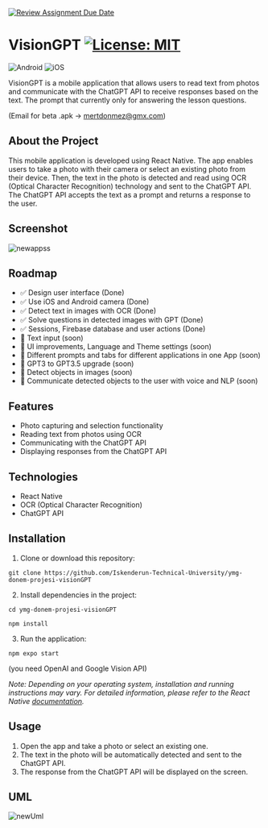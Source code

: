 [![Review Assignment Due Date](https://classroom.github.com/assets/deadline-readme-button-24ddc0f5d75046c5622901739e7c5dd533143b0c8e959d652212380cedb1ea36.svg)](https://classroom.github.com/a/QA5O9x4M)

# VisionGPT [![License: MIT](https://img.shields.io/badge/License-MIT-yellow.svg)](https://github.com/Iskenderun-Technical-University/ymg-donem-projesi-visionGPT/blob/main/LICENSE)
![Android](https://img.shields.io/badge/Android-3DDC84?style=for-the-badge&logo=android&logoColor=white)
![iOS](https://img.shields.io/badge/iOS-000000?style=for-the-badge&logo=ios&logoColor=white)



VisionGPT is a mobile application that allows users to read text from photos and communicate with the ChatGPT API to receive responses based on the text.
The prompt that currently only for answering the lesson questions.

(Email for beta .apk -> mertdonmez@gmx.com)

## About the Project

This mobile application is developed using React Native. The app enables users to take a photo with their camera or select an existing photo from their device. Then, the text in the photo is detected and read using OCR (Optical Character Recognition) technology and sent to the ChatGPT API. The ChatGPT API accepts the text as a prompt and returns a response to the user.

## Screenshot

![newappss](https://user-images.githubusercontent.com/83416622/236014118-8fc5d466-3dcf-4028-8382-dd1a549a9747.png)



## Roadmap

- ✅ Design user interface (Done)
- ✅ Use iOS and Android camera (Done)
- ✅ Detect text in images with OCR (Done)
- ✅ Solve questions in detected images with GPT (Done) 
- ✅ Sessions, Firebase database and user actions (Done)
- 🔄 Text input (soon) 
- 🔄 UI improvements, Language and Theme settings (soon)
- 🔄 Different prompts and tabs for different applications in one App (soon)
- 🔄 GPT3 to GPT3.5 upgrade (soon)
- 🔄 Detect objects in images (soon)
- 🔄 Communicate detected objects to the user with voice and NLP (soon)

## Features

- Photo capturing and selection functionality
- Reading text from photos using OCR
- Communicating with the ChatGPT API
- Displaying responses from the ChatGPT API


## Technologies

- React Native 
- OCR (Optical Character Recognition)
- ChatGPT API

## Installation

1. Clone or download this repository:

`git clone https://github.com/Iskenderun-Technical-University/ymg-donem-projesi-visionGPT`


2. Install dependencies in the project:

`cd ymg-donem-projesi-visionGPT`

`npm install`


3. Run the application:

`npm expo start`

(you need OpenAI and Google Vision API)



_Note: Depending on your operating system, installation and running instructions may vary. For detailed information, please refer to the React Native [documentation](https://reactnative.dev/docs/getting-started)._

## Usage

1. Open the app and take a photo or select an existing one.
2. The text in the photo will be automatically detected and sent to the ChatGPT API.
3. The response from the ChatGPT API will be displayed on the screen.

## UML

![newUml](https://user-images.githubusercontent.com/83416622/236022745-8909715e-596e-4872-a185-79b06a3e9ea6.png)



